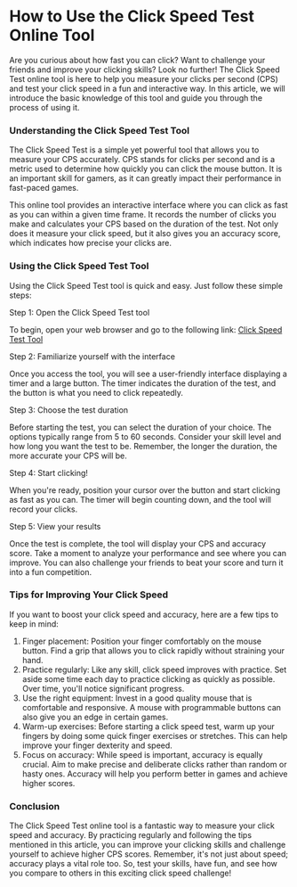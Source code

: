 How to Use the Click Speed Test Online Tool
===========================================

Are you curious about how fast you can click? Want to challenge your friends and improve your clicking skills? Look no further! The Click Speed Test online tool is here to help you measure your clicks per second (CPS) and test your click speed in a fun and interactive way. In this article, we will introduce the basic knowledge of this tool and guide you through the process of using it.

### Understanding the Click Speed Test Tool

The Click Speed Test is a simple yet powerful tool that allows you to measure your CPS accurately. CPS stands for clicks per second and is a metric used to determine how quickly you can click the mouse button. It is an important skill for gamers, as it can greatly impact their performance in fast-paced games.

This online tool provides an interactive interface where you can click as fast as you can within a given time frame. It records the number of clicks you make and calculates your CPS based on the duration of the test. Not only does it measure your click speed, but it also gives you an accuracy score, which indicates how precise your clicks are.

### Using the Click Speed Test Tool

Using the Click Speed Test tool is quick and easy. Just follow these simple steps:

Step 1: Open the Click Speed Test tool

To begin, open your web browser and go to the following link: [Click Speed Test Tool](https://www.onlinecalculatorsfree.com/tools/click-speed-test.html)

Step 2: Familiarize yourself with the interface

Once you access the tool, you will see a user-friendly interface displaying a timer and a large button. The timer indicates the duration of the test, and the button is what you need to click repeatedly.

Step 3: Choose the test duration

Before starting the test, you can select the duration of your choice. The options typically range from 5 to 60 seconds. Consider your skill level and how long you want the test to be. Remember, the longer the duration, the more accurate your CPS will be.

Step 4: Start clicking!

When you're ready, position your cursor over the button and start clicking as fast as you can. The timer will begin counting down, and the tool will record your clicks.

Step 5: View your results

Once the test is complete, the tool will display your CPS and accuracy score. Take a moment to analyze your performance and see where you can improve. You can also challenge your friends to beat your score and turn it into a fun competition.

### Tips for Improving Your Click Speed

If you want to boost your click speed and accuracy, here are a few tips to keep in mind:

1. Finger placement: Position your finger comfortably on the mouse button. Find a grip that allows you to click rapidly without straining your hand.
2. Practice regularly: Like any skill, click speed improves with practice. Set aside some time each day to practice clicking as quickly as possible. Over time, you'll notice significant progress.
3. Use the right equipment: Invest in a good quality mouse that is comfortable and responsive. A mouse with programmable buttons can also give you an edge in certain games.
4. Warm-up exercises: Before starting a click speed test, warm up your fingers by doing some quick finger exercises or stretches. This can help improve your finger dexterity and speed.
5. Focus on accuracy: While speed is important, accuracy is equally crucial. Aim to make precise and deliberate clicks rather than random or hasty ones. Accuracy will help you perform better in games and achieve higher scores.

### Conclusion

The Click Speed Test online tool is a fantastic way to measure your click speed and accuracy. By practicing regularly and following the tips mentioned in this article, you can improve your clicking skills and challenge yourself to achieve higher CPS scores. Remember, it's not just about speed; accuracy plays a vital role too. So, test your skills, have fun, and see how you compare to others in this exciting click speed challenge!